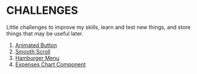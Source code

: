 # CHALLENGES

Little challenges to improve my skills, learn and test new things, and store things that may be useful later.

1. [Animated Button](/animated-button/)
2. [Smooth Scroll](/smooth-scroll/)
3. [Hamburger Menu](/hamburger-menu/)
4. [Expenses Chart Component](/expenses-chart-component)
